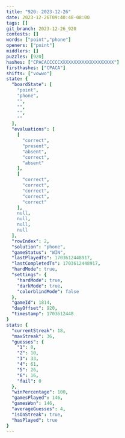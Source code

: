 ```yaml
---
title: "920: 2023-12-26"
date: 2023-12-26T09:40:48-08:00
tags: []
git_branch: 2023-12-26_920
contests: []
words: ["point","phone"]
openers: ["point"]
middlers: []
puzzles: [920]
hashes: ["CPACACCCCCXXXXXXXXXXXXXXXXXXXX"]
firsthashes: ["CPACA"]
shifts: ["vowwo"]
state: {
  "boardState": [
    "point",
    "phone",
    "",
    "",
    "",
    ""
  ],
  "evaluations": [
    [
      "correct",
      "present",
      "absent",
      "correct",
      "absent"
    ],
    [
      "correct",
      "correct",
      "correct",
      "correct",
      "correct"
    ],
    null,
    null,
    null,
    null
  ],
  "rowIndex": 2,
  "solution": "phone",
  "gameStatus": "WIN",
  "lastPlayedTs": 1703612448917,
  "lastCompletedTs": 1703612448917,
  "hardMode": true,
  "settings": {
    "hardMode": true,
    "darkMode": true,
    "colorblindMode": false
  },
  "gameId": 1814,
  "dayOffset": 920,
  "timestamp": 1703612448
}
stats: {
  "currentStreak": 18,
  "maxStreak": 36,
  "guesses": {
    "1": 0,
    "2": 10,
    "3": 33,
    "4": 61,
    "5": 26,
    "6": 16,
    "fail": 0
  },
  "winPercentage": 100,
  "gamesPlayed": 146,
  "gamesWon": 146,
  "averageGuesses": 4,
  "isOnStreak": true,
  "hasPlayed": true
}
---
```

<!-- more -->

